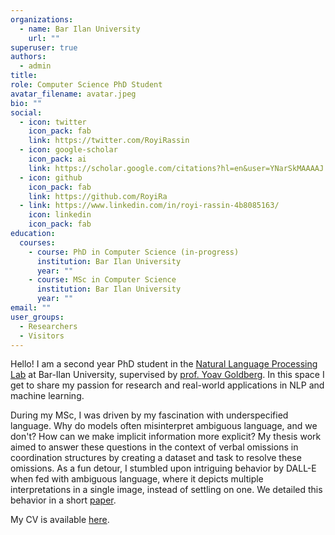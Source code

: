 ```yaml
---
organizations:
  - name: Bar Ilan University
    url: ""
superuser: true
authors:
  - admin
title:
role: Computer Science PhD Student
avatar_filename: avatar.jpeg
bio: ""
social:
  - icon: twitter
    icon_pack: fab
    link: https://twitter.com/RoyiRassin
  - icon: google-scholar
    icon_pack: ai
    link: https://scholar.google.com/citations?hl=en&user=YNarSkMAAAAJ
  - icon: github
    icon_pack: fab
    link: https://github.com/RoyiRa
  - link: https://www.linkedin.com/in/royi-rassin-4b8085163/
    icon: linkedin
    icon_pack: fab
education:
  courses:
    - course: PhD in Computer Science (in-progress)
      institution: Bar Ilan University
      year: ""
    - course: MSc in Computer Science
      institution: Bar Ilan University
      year: ""    
email: ""
user_groups:
  - Researchers
  - Visitors
---
```

Hello! I am a second year PhD student in the [Natural Language Processing Lab](https://biu-nlp.github.io/) at Bar-Ilan University, supervised by [prof. Yoav Goldberg](https://u.cs.biu.ac.il/~yogo/). In this space I get to share my passion for research and real-world applications in NLP and machine learning.

During my MSc, I was driven by my fascination with underspecified language. Why do models often misinterpret ambiguous language, and we don't? How can we make implicit information more explicit? My thesis work aimed to answer these questions in the context of verbal omissions in coordination structures by creating a dataset and task to resolve these omissions. As a fun detour, I stumbled upon intriguing behavior by DALL-E when fed with ambiguous language, where it depicts multiple interpretations in a single image, instead of settling on one. We detailed this behavior in a short [paper](https://arxiv.org/abs/2210.10606).

My CV is available [here](cv/cv.pdf).
